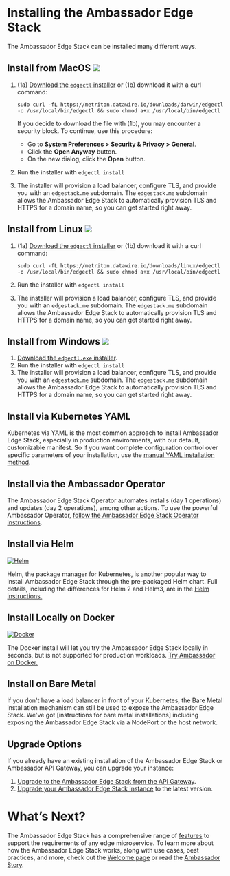 # Installing the Ambassador Edge Stack

The Ambassador Edge Stack can be installed many different ways.

## Install from MacOS <img class="os-logo" src="../../images/apple.png"/>

1. (1a) [Download the `edgectl` installer](https://metriton.datawire.io/downloads/darwin/edgectl) 
 or (1b) download it with a curl command:

    ```shell
    sudo curl -fL https://metriton.datawire.io/downloads/darwin/edgectl -o /usr/local/bin/edgectl && sudo chmod a+x /usr/local/bin/edgectl
    ```

    If you decide to download the file with (1b), you may encounter a security block. To continue, use this procedure:
    * Go to **System Preferences > Security & Privacy > General**.
    * Click the **Open Anyway** button.
    * On the new dialog, click the **Open** button.

2. Run the installer with `edgectl install`

3. The installer will provision a load balancer, configure TLS, 
and provide you with an `edgestack.me` subdomain. The `edgestack.me` subdomain 
allows the Ambassador Edge Stack to automatically provision TLS and HTTPS
for a domain name, so you can get started right away.

## Install from Linux <img class="os-logo" src="../../images/linux.png"/> 

1. (1a) [Download the `edgectl` installer](https://metriton.datawire.io/downloads/linux/edgectl) or
 (1b) download it with a curl
   command:

    ```shell
    sudo curl -fL https://metriton.datawire.io/downloads/linux/edgectl -o /usr/local/bin/edgectl && sudo chmod a+x /usr/local/bin/edgectl
    ```
2. Run the installer with `edgectl install`

3. The installer will provision a load balancer, configure TLS, 
and provide you with an `edgestack.me` subdomain. The `edgestack.me` subdomain 
allows the Ambassador Edge Stack to automatically provision TLS and HTTPS
for a domain name, so you can get started right away.

## Install from Windows <img class="os-logo" src="../../images/windows.png"/>

1. [Download the `edgectl.exe` installer](https://metriton.datawire.io/downloads/windows/edgectl.exe).
2. Run the installer with `edgectl install`
3. The installer will provision a load balancer, configure TLS, 
and provide you with an `edgestack.me` subdomain. The `edgestack.me` subdomain 
allows the Ambassador Edge Stack to automatically provision TLS and HTTPS
for a domain name, so you can get started right away.

## Install via Kubernetes YAML

Kubernetes via YAML is the most common approach to install Ambassador Edge Stack,
especially in production environments, with our default, customizable manifest.
So if you want complete configuration control over specific parameters of your
installation, use the [manual YAML installation method](yaml-install).

## Install via the Ambassador Operator

The Ambassador Edge Stack Operator automates installs (day 1 operations) and
updates (day 2 operations), among other actions. To use the powerful Ambassador
Operator, [follow the Ambassador Edge Stack Operator instructions](aes-operator).

## Install via Helm
[![Helm](../../images/helm.png)](helm/)

Helm, the package manager for Kubernetes, is another popular way to install
Ambassador Edge Stack through the pre-packaged Helm chart. Full details, including
the differences for Helm 2 and Helm3, are in the [Helm instructions.](helm/)

## Install Locally on Docker
[![Docker](../../images/docker.png)](docker/)

The Docker install will let you try the Ambassador Edge Stack locally in seconds, 
but is not supported for production workloads. [Try Ambassador on Docker.](docker/)

## Install on Bare Metal

If you don't have a load balancer in front of your Kubernetes, the Bare Metal 
installation mechanism can still be used to expose the Ambassador Edge Stack. 
We've got [instructions for bare metal installations] including exposing 
the Ambassador Edge Stack via a NodePort or the host network.

## Upgrade Options

If you already have an existing installation of the Ambassador Edge Stack or
Ambassador API Gateway, you can upgrade your instance:

1. [Upgrade to the Ambassador Edge Stack from the API Gateway](upgrade-to-edge-stack/).
2. [Upgrade your Ambassador Edge Stack instance](upgrading/) to the latest version.

# What’s Next?

The Ambassador Edge Stack has a comprehensive range of [features](/features/) to
support the requirements of any edge microservice. To learn more about how the
Ambassador Edge Stack works, along with use cases, best practices, and more,
check out the [Welcome page](../../) or read the [Ambassador
Story](../../about/why-ambassador).
